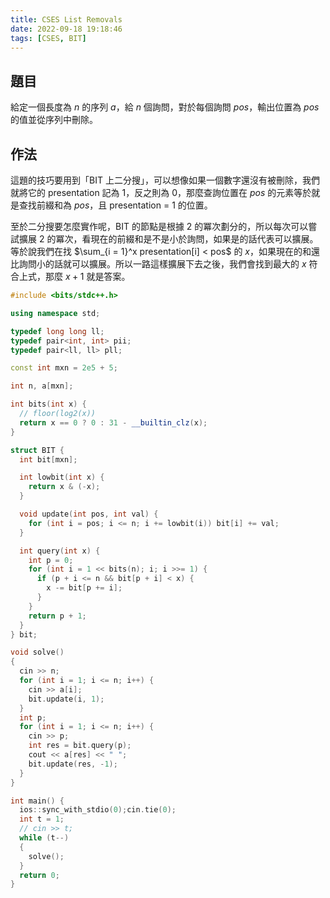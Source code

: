 ```yaml
---
title: CSES List Removals
date: 2022-09-18 19:18:46
tags: [CSES, BIT]
---
```


## 題目

給定一個長度為 $n$ 的序列 $a$，給 $n$ 個詢問，對於每個詢問 $pos$，輸出位置為 $pos$ 的值並從序列中刪除。

## 作法

這題的技巧要用到「BIT 上二分搜」，可以想像如果一個數字還沒有被刪除，我們就將它的 presentation 記為 $1$，反之則為 $0$，那麼查詢位置在 $pos$ 的元素等於就是查找前綴和為 $pos$，且 presentation = 1 的位置。

至於二分搜要怎麼實作呢，BIT 的節點是根據 2 的冪次劃分的，所以每次可以嘗試擴展 2 的冪次，看現在的前綴和是不是小於詢問，如果是的話代表可以擴展。等於說我們在找 $\sum_{i = 1}^x presentation[i] < pos$ 的 $x$，如果現在的和還比詢問小的話就可以擴展。所以一路這樣擴展下去之後，我們會找到最大的 $x$ 符合上式，那麼 $x + 1$ 就是答案。

```cpp
#include <bits/stdc++.h>

using namespace std;

typedef long long ll;
typedef pair<int, int> pii;
typedef pair<ll, ll> pll;

const int mxn = 2e5 + 5;

int n, a[mxn];

int bits(int x) {
  // floor(log2(x))
  return x == 0 ? 0 : 31 - __builtin_clz(x);
}

struct BIT {
  int bit[mxn];

  int lowbit(int x) {
    return x & (-x);
  }

  void update(int pos, int val) {
    for (int i = pos; i <= n; i += lowbit(i)) bit[i] += val;
  }

  int query(int x) {
    int p = 0;
    for (int i = 1 << bits(n); i; i >>= 1) {
      if (p + i <= n && bit[p + i] < x) {
        x -= bit[p += i];
      }
    }
    return p + 1;
  }
} bit;

void solve()
{
  cin >> n;
  for (int i = 1; i <= n; i++) {
    cin >> a[i];
    bit.update(i, 1);
  }
  int p;
  for (int i = 1; i <= n; i++) {
    cin >> p;
    int res = bit.query(p);
    cout << a[res] << " ";
    bit.update(res, -1);
  }
}

int main() {
  ios::sync_with_stdio(0);cin.tie(0);
  int t = 1;
  // cin >> t;
  while (t--)
  {
    solve(); 
  }
  return 0;
}
```
